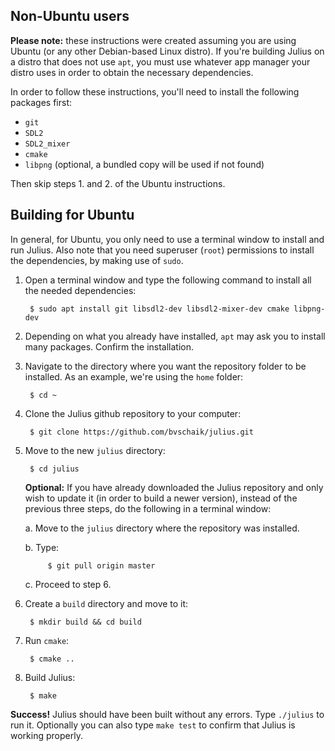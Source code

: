 ## Non-Ubuntu users

**Please note:** these instructions were created assuming you are using Ubuntu (or any other Debian-based
Linux distro). If you're building Julius on a distro that does not use `apt`, you must use whatever app
manager your distro uses in order to obtain the necessary dependencies.

In order to follow these instructions, you'll need to install the following packages first:

* `git`
* `SDL2`
* `SDL2_mixer`
* `cmake`
* `libpng` (optional, a bundled copy will be used if not found)

Then skip steps 1. and 2. of the Ubuntu instructions.

## Building for Ubuntu

In general, for Ubuntu, you only need to use a terminal window to install and run Julius.
Also note that you need superuser (`root`) permissions to install the dependencies, by making use
of `sudo`.

1. Open a terminal window and type the following command to install all the needed dependencies:

        $ sudo apt install git libsdl2-dev libsdl2-mixer-dev cmake libpng-dev

2. Depending on what you already have installed, `apt` may ask you to install many packages.
   Confirm the installation.

3. Navigate to the directory where you want the repository folder to be installed. As an example,
   we're using the `home` folder:

        $ cd ~

4. Clone the Julius github repository to your computer:

        $ git clone https://github.com/bvschaik/julius.git

5. Move to the new `julius` directory:

        $ cd julius

    **Optional:** If you have already downloaded the Julius repository and only wish to update it
    (in order to build a newer version), instead of the previous three steps, do the following in
    a terminal window:

    a. Move to the `julius` directory where the repository was installed.

    b. Type:

            $ git pull origin master

    c. Proceed to step 6.

6. Create a `build` directory and move to it:

        $ mkdir build && cd build

7. Run `cmake`:

        $ cmake ..

8. Build Julius:

        $ make

**Success!** Julius should have been built without any errors. Type `./julius` to run it.
Optionally you can also type `make test` to confirm that Julius is working properly.
